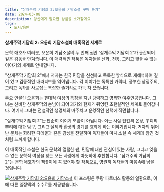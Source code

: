 ```yaml
---
title: "삼개주막 기담회 2:오윤희 기담소설 구매 하기"
date: 2024-03-08
description: 당신에게 필요한 상품을 소개할게요
tags:
  - 도서/음반
---
```

**삼개주막 기담회 2: 오윤희 기담소설의 매혹적인 세계로**

문학 애호가 여러분, 오윤희 기담소설의 두 번째 권인 '삼개주막 기담회 2'가 출간되어 깊은 감동을 안겨줍니다. 이 매력적인 작품은 독자들을 신화, 전통, 그리고 잊을 수 없는 이야기의 세계로 안내합니다.

"삼개주막 기담회 2"에서 저자는 한국 민담을 신선하고 독특한 방식으로 재해석하여 깊이 있고 감동적인 내러티브를 엮어냅니다. 각 이야기는 독특한 캐릭터, 풍부한 상징주의, 그리고 독자를 사로잡는 복잡한 줄거리로 가득 차 있습니다.

주요 인물인 오윤희는 현대적 여성의 특징을 지닌 강력하고 영리한 여주인공입니다. 그녀는 신비한 삼개주막의 손님이 되어 과거와 현재가 뒤엉킨 초현실적인 세계로 들어갑니다. 여기서 그녀는 전설적인 생명체와 마주치고 운명적인 선택에 직면합니다.

"삼개주막 기담회 2"는 단순히 이야기 모음이 아닙니다. 이는 사실 인간의 본성, 우리의 뿌리에 대한 탐구, 그리고 실제와 환상의 경계를 흐리게 하는 이야기입니다. 저자의 뛰어난 문체는 화려한 디테일과 깊은 감성을 전달하며 독자들이 마치 소설 속 세계에 잠긴 것처럼 느끼게 합니다.

이 매혹적인 소설은 한국 문학의 열렬한 팬, 민담에 대한 관심이 있는 사람, 그리고 잊을 수 없는 문학적 여정을 찾는 모든 사람에게 따뜻하게 추천합니다. "삼개주막 기담회 2"는 문학 애호가의 책꽂이에 꼭 있어야 할 작품으로, 영원히 독자들의 마음속에 남을 것입니다.


[![삼개주막 기담회 2:오윤희 기담소설](https://i.imgur.com/81F7uro.png#center)](https://link.coupang.com/re/AFFSDP?lptag=AF5033054&pageKey=6263713001&itemId=12768007769&vendorItemId=80034173954&traceid=V0-153-4f3d2d7d595a23a0&requestid=20240308224247859167992031&token=31850C%7CMIXED)
이 포스팅은 쿠팡 파트너스 활동의 일환으로, 이에 따른 일정액의 수수료를 제공받습니다.


